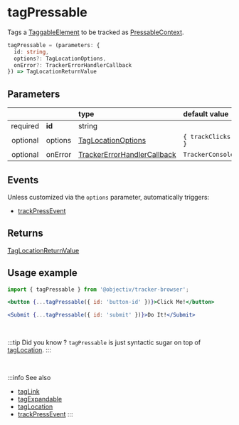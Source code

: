 # tagPressable

Tags a [TaggableElement](/tracking/browser/api-reference/definitions/TaggableElement.md) to be tracked as [PressableContext](/taxonomy/reference/location-contexts/PressableContext.md).

```typescript
tagPressable = (parameters: {
  id: string,
  options?: TagLocationOptions,
  onError?: TrackerErrorHandlerCallback
}) => TagLocationReturnValue
```

## Parameters
|          |          | type                                                                                              | default value
| :-:      | :--      | :--                                                                                               | :--           
| required | **id**   | string                                                                                            |
| optional | options  | [TagLocationOptions](/tracking/browser/api-reference/definitions/TagLocationOptions.md)                   | `{ trackClicks: true }`
| optional | onError  | [TrackerErrorHandlerCallback](/tracking/browser/api-reference/definitions/TrackerErrorHandlerCallback.md) | `TrackerConsole.error`

## Events

Unless customized via the `options` parameter, automatically triggers:

- [trackPressEvent](/tracking/browser/api-reference/eventTrackers/trackPressEvent.md)

## Returns
[TagLocationReturnValue](/tracking/browser/api-reference/definitions/TagLocationReturnValue.md)

## Usage example

```jsx
import { tagPressable } from '@objectiv/tracker-browser';
```

```jsx
<button {...tagPressable({ id: 'button-id' })}>Click Me!</button>
```

```jsx
<Submit {...tagPressable({ id: 'submit' })}>Do It!</Submit>
```

<br />

:::tip Did you know ?
`tagPressable` is just syntactic sugar on top of [tagLocation](/tracking/browser/api-reference/locationTaggers/tagLocation.md).
:::

<br />

:::info See also
- [tagLink](/tracking/browser/api-reference/locationTaggers/tagLink.md)
- [tagExpandable](/tracking/browser/api-reference/locationTaggers/tagExpandable.md)
- [tagLocation](/tracking/browser/api-reference/locationTaggers/tagLocation.md)
- [trackPressEvent](/tracking/browser/api-reference/eventTrackers/trackPressEvent.md)
:::